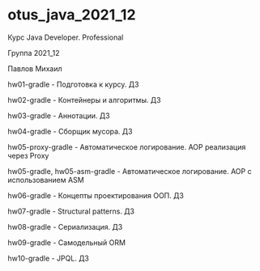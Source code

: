 # otus_java_2021_12
Курс Java Developer. Professional

Группа 2021_12

Павлов Михаил

hw01-gradle -
Подготовка к курсу. ДЗ 

hw02-gradle -
Контейнеры и алгоритмы. ДЗ

hw03-gradle -
Аннотации. ДЗ

hw04-gradle -
Сборщик мусора. ДЗ

hw05-proxy-gradle -
Автоматическое логирование. AOP реализация через Proxy

hw05-gradle, hw05-asm-gradle -
Автоматическое логирование. AOP с использованием ASM

hw06-gradle -
Концепты проектирования ООП. ДЗ

hw07-gradle -
Structural patterns. ДЗ

hw08-gradle -
Сериализация. ДЗ 

hw09-gradle -
Самодельный ORM

hw10-gradle -
JPQL. ДЗ